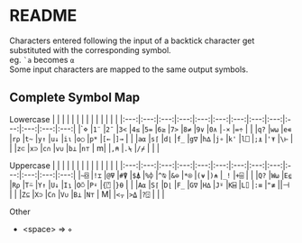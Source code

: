 # README

Characters entered following the input of a backtick character get substituted with the corresponding symbol.  
eg. `` `a `` becomes `⍺`  
Some input characters are mapped to the same output symbols.

## Complete Symbol Map

Lowercase
|     |     |     |     |     |     |     |     |     |     |     |     |     |
|:---:|:---:|:---:|:---:|:---:|:---:|:---:|:---:|:---:|:---:|:---:|:---:|:---:|
|\`⋄  |`1¨` |`2¯` |`3<` |`4≤` |`5=` |`6≥` |`7>` |`8≠` |`9∨` |`0∧` |`-×` |`=÷` |
|     |`q?` |`w⍵` |`e∊` |`r⍴` |`t~` |`y↑` |`u↓` |`i⍳` |`o○` |`p*` |`[←` |`]→` |
|     |`a⍺` |`s⌈` |`d⌊` |`f_` |`g∇` |`h∆` |`j∘` |`k'` |`l⎕` |`;⍎` |`'⍕` |`\⊢` |
|     |`z⊂` |`x⊃` |`c∩` |`v∪` |`b⊥` |`n⊤` | m\| |`,⍝` |`.⍀` |`/⌿` |     |     |

Uppercase
|     |     |     |     |     |     |     |     |     |     |     |     |     |
|:---:|:---:|:---:|:---:|:---:|:---:|:---:|:---:|:---:|:---:|:---:|:---:|:---:|
|`~⌺` |`!⌶` |`@⍫` |`#⍒` |`$⍋` |`%⌽` |`^⍉` |`&⊖` |`*⍟` |`(⍱` |`)⍲` |`_!` |`+⌹` |
|     |`Q?` |`W⍵` |`E⍷` |`R⍴` |`T⍨` |`Y↑` |`U↓` |`I⍸` |`O⍥` |`P⍣` |`{⍞` |`}⍬` |
|     |`A⍺` |`S⌈` |`D⌊` |`F_` |`G∇` |`H∆` |`J⍤` |`K⌸` |`L⌷` |`:≡` |`"≢` |\|⊣  |
|     |`Z⊆` |`X⊃` |`C∩` |`V∪` |`B⊥` |`N⊤` | M\| |`<⍪` |`>⍙` |`?⍠` |     |     |

Other

- \<space> => `⋄`